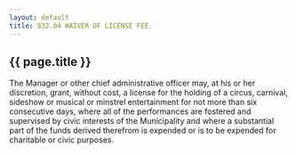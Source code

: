 ```yaml
---
layout: default 
title: 832.04 WAIVER OF LICENSE FEE.
---
```


{{ page.title }}
----------------

The Manager or other chief administrative officer may, at his or her
discretion, grant, without cost, a license for the holding of a circus,
carnival, sideshow or musical or minstrel entertainment for not more
than six consecutive days, where all of the performances are fostered
and supervised by civic interests of the Municipality and where a
substantial part of the funds derived therefrom is expended or is to be
expended for charitable or civic purposes.
